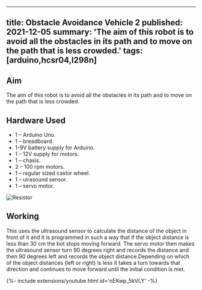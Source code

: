 <!-- ---
title: Obstacle Avoidance Vehicle 2
tags: [arduino,hcsr04,l298n]
layout: article
mode: normal
type: article
sharing: true
author: Somjit Banerjee
show_author_profile: true
show_title: true
full_width: false
header: true
cover: /assets/images/blog/thumbnails/Obstacle Avoidance Vehicle 2.png
--- -->

---
title: Obstacle Avoidance Vehicle 2
published: 2021-12-05
summary: 'The aim of this robot is to avoid all the obstacles in its path and to move on the path that is less crowded.'
tags: [arduino,hcsr04,l298n]
---

## Aim
The aim of this robot is to avoid all the obstacles in its path and to move on the path that is less crowded.
<!--more-->

## Hardware Used
- 1 – Arduino Uno.
- 1 – breadboard.
- 1-9V battery supply for Arduino.
- 1 – 12V supply for motors.
- 1 – chasis.
- 2 – 100 rpm motors.
- 1 – regular sized castor wheel.
- 1 – ulrasound sensor.
- 1 – servo motor.
<img src="{{site.baseurl}}/assets/images/blog/thumbnails/Obstacle Avoidance Vehicle 2.png" alt="Resistor" width=auto height=auto>

## Working
This uses the ultrasound sensor to calculate the distance of the object in front of it and it is programmed in such a way that if the object distance is less than 30 cm the bot stops moving forward. The servo motor then makes the ultrasound sensor turn 90 degrees right and records the distance and then 90 degrees left and records the object distance.Depending on which of the object distances (left or right) is less it takes a turn towards that direction and continues to move forward until the initial condition is met.


<div>{%- include extensions/youtube.html id='nEKwp_5kVLY' -%}</div>

